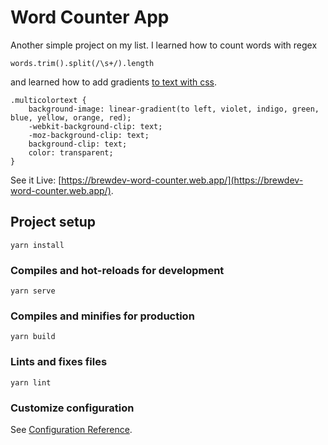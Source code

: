 # Word Counter App

Another simple project on my list. I learned how to count words with regex 

```
words.trim().split(/\s+/).length
```
and learned how to add gradients [to text with css](https://www.w3docs.com/snippets/css/how-to-create-a-multicolor-text-in-html-and-css.html).

```
.multicolortext {
    background-image: linear-gradient(to left, violet, indigo, green, blue, yellow, orange, red);
    -webkit-background-clip: text;
    -moz-background-clip: text;
    background-clip: text;
    color: transparent;
}
```

See it Live: [https://brewdev-word-counter.web.app/](https://brewdev-word-counter.web.app/).

## Project setup
```
yarn install
```

### Compiles and hot-reloads for development
```
yarn serve
```

### Compiles and minifies for production
```
yarn build
```

### Lints and fixes files
```
yarn lint
```

### Customize configuration
See [Configuration Reference](https://cli.vuejs.org/config/).
